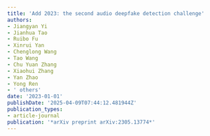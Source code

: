 ```yaml
---
title: 'Add 2023: the second audio deepfake detection challenge'
authors:
- Jiangyan Yi
- Jianhua Tao
- Ruibo Fu
- Xinrui Yan
- Chenglong Wang
- Tao Wang
- Chu Yuan Zhang
- Xiaohui Zhang
- Yan Zhao
- Yong Ren
- ' others'
date: '2023-01-01'
publishDate: '2025-04-09T07:44:12.481944Z'
publication_types:
- article-journal
publication: '*arXiv preprint arXiv:2305.13774*'
---
```

